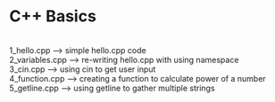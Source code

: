 # C++ Basics

<br />1_hello.cpp --> simple hello.cpp code
<br />2_variables.cpp --> re-writing hello.cpp with using namespace
<br />3_cin.cpp --> using cin to get user input
<br />4_function.cpp --> creating a function to calculate power of a number
<br />5_getline.cpp --> using getline to gather multiple strings
